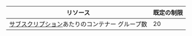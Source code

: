 | リソース | 既定の制限 |
| --- | --- |
| [サブスクリプション](../articles/billing-buy-sign-up-azure-subscription.md)あたりのコンテナー グループ数 | 20 |